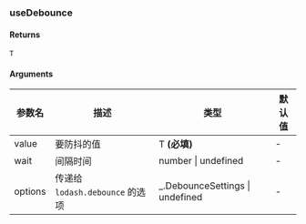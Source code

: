 ### useDebounce

#### Returns

`T`

#### Arguments

| 参数名  | 描述                            | 类型                             | 默认值 |
| ------- | ------------------------------- | -------------------------------- | ------ |
| value   | 要防抖的值                      | T **(必填)**                     | -      |
| wait    | 间隔时间                        | number \| undefined              | -      |
| options | 传递给 `lodash.debounce` 的选项 | \_.DebounceSettings \| undefined | -      |
